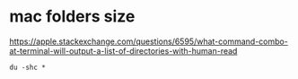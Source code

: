 # mac folders size  

https://apple.stackexchange.com/questions/6595/what-command-combo-at-terminal-will-output-a-list-of-directories-with-human-read

```shell
du -shc *
```
